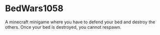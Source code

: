 # BedWars1058
A minecraft minigame where you have to defend your bed and destroy the others. Once your bed is destroyed, you cannot respawn.

